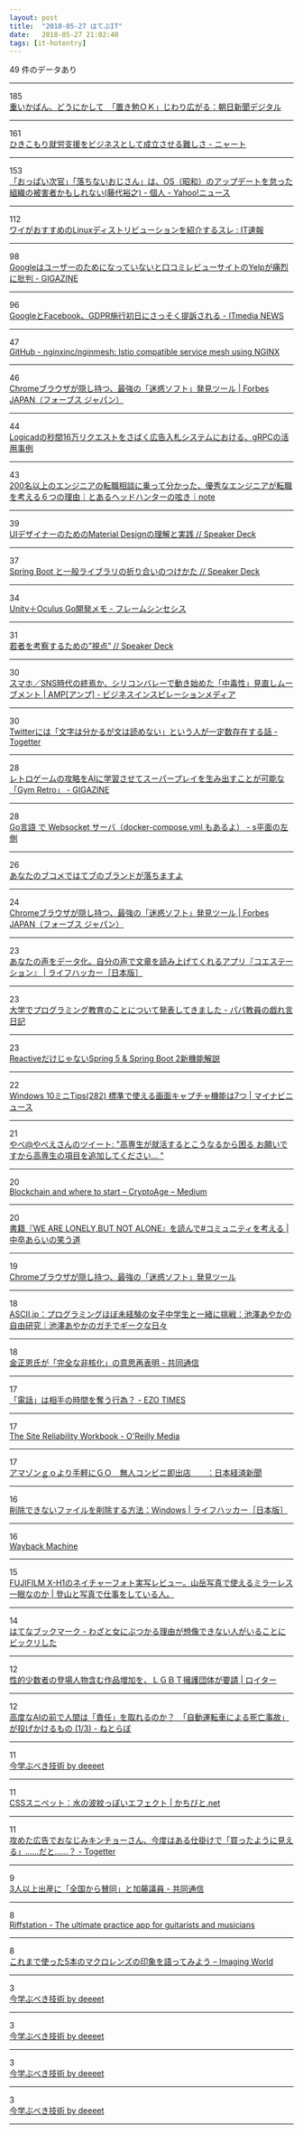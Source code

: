 ```yaml
---
layout: post
title:  "2018-05-27 はてぶIT"
date:   2018-05-27 21:02:40
tags: [it-hotentry]
---
```

49 件のデータあり

<hr><div class="row">
<div class="col-1"><span class="badge badge-pill badge-success h2">185</span></div>
<div class="col-11"><a href='https://www.asahi.com/articles/ASL5V4D15L5VUTIL00R.html' target='_blank'>重いかばん、どうにかして　「置き勉ＯＫ」じわり広がる：朝日新聞デジタル</a></div>
</div>
<hr>
<div class="row">
<div class="col-1"><span class="badge badge-pill badge-success h2">161</span></div>
<div class="col-11"><a href='http://nyaaat.hatenablog.com/entry/2018/05/26' target='_blank'>ひきこもり就労支援をビジネスとして成立させる難しさ - ニャート</a></div>
</div>
<hr>
<div class="row">
<div class="col-1"><span class="badge badge-pill badge-success h2">153</span></div>
<div class="col-11"><a href='https://news.yahoo.co.jp/byline/fujisiro/20180526-00085648/' target='_blank'>「おっぱい次官」「落ちないおじさん」は、OS（昭和）のアップデートを怠った組織の被害者かもしれない(藤代裕之) - 個人 - Yahoo!ニュース</a></div>
</div>
<hr>
<div class="row">
<div class="col-1"><span class="badge badge-pill badge-success h2">112</span></div>
<div class="col-11"><a href='http://blog.livedoor.jp/itsoku/archives/53556269.html' target='_blank'>ワイがおすすめのLinuxディストリビューションを紹介するスレ : IT速報</a></div>
</div>
<hr>
<div class="row">
<div class="col-1"><span class="badge badge-pill badge-success h2">98</span></div>
<div class="col-11"><a href='https://gigazine.net/news/20180526-yelp-vs-google/' target='_blank'>Googleはユーザーのためになっていないと口コミレビューサイトのYelpが痛烈に批判 - GIGAZINE</a></div>
</div>
<hr>
<div class="row">
<div class="col-1"><span class="badge badge-pill badge-success h2">96</span></div>
<div class="col-11"><a href='http://www.itmedia.co.jp/news/articles/1805/27/news011.html' target='_blank'>GoogleとFacebook、GDPR施行初日にさっそく提訴される - ITmedia NEWS</a></div>
</div>
<hr>
<div class="row">
<div class="col-1"><span class="badge badge-pill badge-success h2">47</span></div>
<div class="col-11"><a href='https://github.com/nginxinc/nginmesh' target='_blank'>GitHub - nginxinc/nginmesh: Istio compatible service mesh using NGINX</a></div>
</div>
<hr>
<div class="row">
<div class="col-1"><span class="badge badge-pill badge-success h2">46</span></div>
<div class="col-11"><a href='https://forbesjapan.com/articles/detail/21273' target='_blank'>Chromeブラウザが隠し持つ、最強の「迷惑ソフト」発見ツール | Forbes JAPAN（フォーブス ジャパン）</a></div>
</div>
<hr>
<div class="row">
<div class="col-1"><span class="badge badge-pill badge-success h2">44</span></div>
<div class="col-11"><a href='https://www.slideshare.net/hiroiso/logicad16grpc' target='_blank'>Logicadの秒間16万リクエストをさばく広告入札システムにおける、gRPCの活用事例</a></div>
</div>
<hr>
<div class="row">
<div class="col-1"><span class="badge badge-pill badge-success h2">43</span></div>
<div class="col-11"><a href='https://note.mu/kunchan02/n/nd70239333d22' target='_blank'>200名以上のエンジニアの転職相談に乗って分かった、優秀なエンジニアが転職を考える６つの理由｜とあるヘッドハンターの呟き｜note</a></div>
</div>
<hr>
<div class="row">
<div class="col-1"><span class="badge badge-pill badge-success h2">39</span></div>
<div class="col-11"><a href='https://speakerdeck.com/hanhsiang/uidezainafalsetamefalsematerial-designfalseli-jie-toshi-jian' target='_blank'>UIデザイナーのためのMaterial Designの理解と実践 // Speaker Deck</a></div>
</div>
<hr>
<div class="row">
<div class="col-1"><span class="badge badge-pill badge-success h2">37</span></div>
<div class="col-11"><a href='https://speakerdeck.com/saiya_moebius/spring-boot-to-ban-raiburarifalsezhe-rihe-ifalsetukekata' target='_blank'>Spring Boot と一般ライブラリの折り合いのつけかた // Speaker Deck</a></div>
</div>
<hr>
<div class="row">
<div class="col-1"><span class="badge badge-pill badge-success h2">34</span></div>
<div class="col-11"><a href='https://framesynthesis.jp/tech/unity/oculusgo/' target='_blank'>Unity＋Oculus Go開発メモ - フレームシンセシス</a></div>
</div>
<hr>
<div class="row">
<div class="col-1"><span class="badge badge-pill badge-success h2">31</span></div>
<div class="col-11"><a href='https://speakerdeck.com/shioriinakatsu/ruo-zhe-wokao-cha-surutamefalse-shi-dian' target='_blank'>若者を考察するための”視点” // Speaker Deck</a></div>
</div>
<hr>
<div class="row">
<div class="col-1"><span class="badge badge-pill badge-success h2">30</span></div>
<div class="col-11"><a href='https://amp.review/2018/05/26/silicon-valley-movement/' target='_blank'>スマホ／SNS時代の終焉か、シリコンバレーで動き始めた「中毒性」見直しムーブメント | AMP[アンプ] - ビジネスインスピレーションメディア</a></div>
</div>
<hr>
<div class="row">
<div class="col-1"><span class="badge badge-pill badge-success h2">30</span></div>
<div class="col-11"><a href='https://togetter.com/li/1231290' target='_blank'>Twitterには「文字は分かるが文は読めない」という人が一定数存在する話 - Togetter</a></div>
</div>
<hr>
<div class="row">
<div class="col-1"><span class="badge badge-pill badge-success h2">28</span></div>
<div class="col-11"><a href='https://gigazine.net/news/20180526-gym-retro/' target='_blank'>レトロゲームの攻略をAIに学習させてスーパープレイを生み出すことが可能な「Gym Retro」 - GIGAZINE</a></div>
</div>
<hr>
<div class="row">
<div class="col-1"><span class="badge badge-pill badge-success h2">28</span></div>
<div class="col-11"><a href='http://blog.okashoi.net/entry/2018/05/26/180206' target='_blank'>Go言語 で Websocket サーバ（docker-compose.yml もあるよ） - s平面の左側</a></div>
</div>
<hr>
<div class="row">
<div class="col-1"><span class="badge badge-pill badge-success h2">26</span></div>
<div class="col-11"><a href='https://anond.hatelabo.jp/20180524215904' target='_blank'>あなたのブコメではてブのブランドが落ちますよ</a></div>
</div>
<hr>
<div class="row">
<div class="col-1"><span class="badge badge-pill badge-success h2">24</span></div>
<div class="col-11"><a href='https://forbesjapan.com/articles/detail/21273/1/1/1' target='_blank'>Chromeブラウザが隠し持つ、最強の「迷惑ソフト」発見ツール | Forbes JAPAN（フォーブス ジャパン）</a></div>
</div>
<hr>
<div class="row">
<div class="col-1"><span class="badge badge-pill badge-success h2">23</span></div>
<div class="col-11"><a href='https://www.lifehacker.jp/2018/05/167310.html' target='_blank'>あなたの声をデータ化。自分の声で文章を読み上げてくれるアプリ『コエステーション』 | ライフハッカー［日本版］</a></div>
</div>
<hr>
<div class="row">
<div class="col-1"><span class="badge badge-pill badge-success h2">23</span></div>
<div class="col-11"><a href='http://blog.edunote.jp/entry/2018/05/27/075643' target='_blank'>大学でプログラミング教育のことについて発表してきました - パパ教員の戯れ言日記</a></div>
</div>
<hr>
<div class="row">
<div class="col-1"><span class="badge badge-pill badge-success h2">23</span></div>
<div class="col-11"><a href='https://www.slideshare.net/masatoshitada7/reactivespring-5-spring-boot-2' target='_blank'>ReactiveだけじゃないSpring 5 & Spring Boot 2新機能解説</a></div>
</div>
<hr>
<div class="row">
<div class="col-1"><span class="badge badge-pill badge-success h2">22</span></div>
<div class="col-11"><a href='https://news.mynavi.jp/article/win10tips-282/' target='_blank'>Windows 10ミニTips(282) 標準で使える画面キャプチャ機能は7つ | マイナビニュース</a></div>
</div>
<hr>
<div class="row">
<div class="col-1"><span class="badge badge-pill badge-success h2">21</span></div>
<div class="col-11"><a href='http://twitter.com/cubeym0520/status/1000016537971912704' target='_blank'>やべ@やべえさんのツイート: "高専生が就活するとこうなるから困る お願いですから高専生の項目を追加してください… "</a></div>
</div>
<hr>
<div class="row">
<div class="col-1"><span class="badge badge-pill badge-success h2">20</span></div>
<div class="col-11"><a href='https://medium.com/cryptoage/11d5dca1ac9' target='_blank'>Blockchain and where to start – CryptoAge – Medium</a></div>
</div>
<hr>
<div class="row">
<div class="col-1"><span class="badge badge-pill badge-success h2">20</span></div>
<div class="col-11"><a href='http://araic.net/what-community' target='_blank'>書籍『WE ARE LONELY,BUT NOT ALONE』を読んで#コミュニティを考える | 中卒あらいの笑う道</a></div>
</div>
<hr>
<div class="row">
<div class="col-1"><span class="badge badge-pill badge-success h2">19</span></div>
<div class="col-11"><a href='http://blogos.com/article/299907/' target='_blank'>Chromeブラウザが隠し持つ、最強の「迷惑ソフト」発見ツール</a></div>
</div>
<hr>
<div class="row">
<div class="col-1"><span class="badge badge-pill badge-success h2">18</span></div>
<div class="col-11"><a href='http://ascii.jp/elem/000/001/678/1678181/' target='_blank'>ASCII.jp：プログラミングほぼ未経験の女子中学生と一緒に挑戦：池澤あやかの自由研究｜池澤あやかのガチでギークな日々</a></div>
</div>
<hr>
<div class="row">
<div class="col-1"><span class="badge badge-pill badge-success h2">18</span></div>
<div class="col-11"><a href='https://this.kiji.is/373277338055689313' target='_blank'>金正恩氏が「完全な非核化」の意思再表明 - 共同通信</a></div>
</div>
<hr>
<div class="row">
<div class="col-1"><span class="badge badge-pill badge-success h2">17</span></div>
<div class="col-11"><a href='http://www.heisei-zakki.com/entry/2018/05/26/212552' target='_blank'>「電話」は相手の時間を奪う行為？ - EZO TIMES</a></div>
</div>
<hr>
<div class="row">
<div class="col-1"><span class="badge badge-pill badge-success h2">17</span></div>
<div class="col-11"><a href='http://shop.oreilly.com/product/0636920132448.do' target='_blank'>The Site Reliability Workbook - O'Reilly Media</a></div>
</div>
<hr>
<div class="row">
<div class="col-1"><span class="badge badge-pill badge-success h2">17</span></div>
<div class="col-11"><a href='https://www.nikkei.com/article/DGXMZO30971150V20C18A5000000/' target='_blank'>アマゾンｇｏより手軽にＧＯ　無人コンビニ即出店　　：日本経済新聞</a></div>
</div>
<hr>
<div class="row">
<div class="col-1"><span class="badge badge-pill badge-success h2">16</span></div>
<div class="col-11"><a href='https://www.lifehacker.jp/2018/05/how-to-delete-a-stubborn-folder-in-windows.html' target='_blank'>削除できないファイルを削除する方法：Windows | ライフハッカー［日本版］</a></div>
</div>
<hr>
<div class="row">
<div class="col-1"><span class="badge badge-pill badge-success h2">16</span></div>
<div class="col-11"><a href='https://web.archive.org/web/*/www.mof.go.jp/public_relations/statement/other/20180523*' target='_blank'>Wayback Machine</a></div>
</div>
<hr>
<div class="row">
<div class="col-1"><span class="badge badge-pill badge-success h2">15</span></div>
<div class="col-11"><a href='https://yamasha.net/x-h1-review' target='_blank'>FUJIFILM X-H1のネイチャーフォト実写レビュー。山岳写真で使えるミラーレス一眼なのか | 登山と写真で仕事をしている人。</a></div>
</div>
<hr>
<div class="row">
<div class="col-1"><span class="badge badge-pill badge-success h2">14</span></div>
<div class="col-11"><a href='http://b.hatena.ne.jp/entry/s/anond.hatelabo.jp/20180527010025' target='_blank'>はてなブックマーク - わざと女にぶつかる理由が想像できない人がいることにビックリした</a></div>
</div>
<hr>
<div class="row">
<div class="col-1"><span class="badge badge-pill badge-success h2">12</span></div>
<div class="col-11"><a href='https://jp.reuters.com/article/idJPKCN1IO0R5' target='_blank'>性的少数者の登場人物含む作品増加を、ＬＧＢＴ擁護団体が要請 | ロイター</a></div>
</div>
<hr>
<div class="row">
<div class="col-1"><span class="badge badge-pill badge-success h2">12</span></div>
<div class="col-11"><a href='http://nlab.itmedia.co.jp/nl/articles/1805/27/news004.html' target='_blank'>高度なAIの前で人間は「責任」を取れるのか？　「自動運転車による死亡事故」が投げかけるもの (1/3) - ねとらぼ</a></div>
</div>
<hr>
<div class="row">
<div class="col-1"><span class="badge badge-pill badge-success h2">11</span></div>
<div class="col-11"><a href='https://ift.tt/2sgckAb' target='_blank'>今学ぶべき技術 by deeeet</a></div>
</div>
<hr>
<div class="row">
<div class="col-1"><span class="badge badge-pill badge-success h2">11</span></div>
<div class="col-11"><a href='http://kachibito.net/css/css-ripple-effect' target='_blank'>CSSスニペット：水の波紋っぽいエフェクト | かちびと.net</a></div>
</div>
<hr>
<div class="row">
<div class="col-1"><span class="badge badge-pill badge-success h2">11</span></div>
<div class="col-11"><a href='https://togetter.com/li/1231266' target='_blank'>攻めた広告でおなじみキンチョーさん、今度はある仕掛けで「買ったように見える」……だと……？ - Togetter</a></div>
</div>
<hr>
<div class="row">
<div class="col-1"><span class="badge badge-pill badge-success h2">9</span></div>
<div class="col-11"><a href='https://this.kiji.is/373374521228493921' target='_blank'>3人以上出産に「全国から賛同」と加藤議員 - 共同通信</a></div>
</div>
<hr>
<div class="row">
<div class="col-1"><span class="badge badge-pill badge-success h2">8</span></div>
<div class="col-11"><a href='https://pro.riffstation.com/' target='_blank'>Riffstation - The ultimate practice app for guitarists and musicians</a></div>
</div>
<hr>
<div class="row">
<div class="col-1"><span class="badge badge-pill badge-success h2">8</span></div>
<div class="col-11"><a href='https://imaging-world.net/shooting/20180526_5macrolenses-compare/' target='_blank'>これまで使った5本のマクロレンズの印象を語ってみよう – Imaging World</a></div>
</div>
<hr>
<div class="row">
<div class="col-1"><span class="badge badge-pill badge-success h2">3</span></div>
<div class="col-11"><a href='https://go-talks.appspot.com/github.com/tcnksm/talks/2018/05/what-to-learn-now/talk.slide#15' target='_blank'>今学ぶべき技術 by deeeet</a></div>
</div>
<hr>
<div class="row">
<div class="col-1"><span class="badge badge-pill badge-success h2">3</span></div>
<div class="col-11"><a href='https://go-talks.appspot.com/github.com/tcnksm/talks/2018/05/what-to-learn-now/talk.slide#8' target='_blank'>今学ぶべき技術 by deeeet</a></div>
</div>
<hr>
<div class="row">
<div class="col-1"><span class="badge badge-pill badge-success h2">3</span></div>
<div class="col-11"><a href='https://go-talks.appspot.com/github.com/tcnksm/talks/2018/05/what-to-learn-now/talk.slide#18' target='_blank'>今学ぶべき技術 by deeeet</a></div>
</div>
<hr>
<div class="row">
<div class="col-1"><span class="badge badge-pill badge-success h2">3</span></div>
<div class="col-11"><a href='https://go-talks.appspot.com/github.com/tcnksm/talks/2018/05/what-to-learn-now/talk.slide#2' target='_blank'>今学ぶべき技術 by deeeet</a></div>
</div>
<hr>
